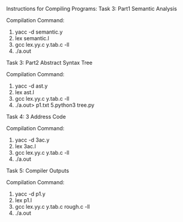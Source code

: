 Instructions for Compiling Programs:
Task 3: Part1 Semantic Analysis

Compilation Command:
1. yacc -d semantic.y
2. lex semantic.l
3. gcc lex.yy.c y.tab.c -ll
4. ./a.out

Task 3: Part2 Abstract Syntax Tree

Compilation Command:
1. yacc -d ast.y
2. lex ast.l
3. gcc lex.yy.c y.tab.c -ll
4. ./a.out> p1.txt
5.python3 tree.py

Task 4: 3 Address Code

Compilation Command:
1. yacc -d 3ac.y
2. lex 3ac.l
3. gcc lex.yy.c y.tab.c -ll
4. ./a.out

Task 5: Compiler Outputs

Compilation Command:
1. yacc -d p1.y
2. lex p1.l
3. gcc lex.yy.c y.tab.c rough.c -ll
4. ./a.out
